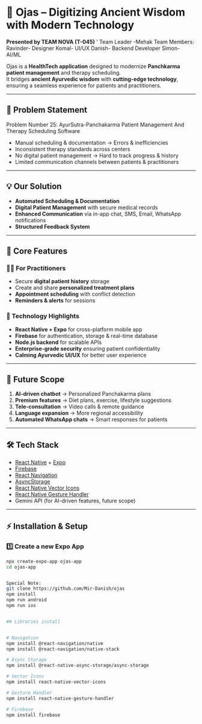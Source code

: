 # 🌿 Ojas – Digitizing Ancient Wisdom with Modern Technology
**Presented by TEAM NOVA (T-045)**  '
Team Leader -Mehak
Team Members:
Ravinder- Designer
Komal- UI/UX
Danish- Backend Developer
Simon- AI/ML





Ojas is a **HealthTech application** designed to modernize **Panchkarma patient management** and therapy scheduling.  
It bridges **ancient Ayurvedic wisdom** with **cutting-edge technology**, ensuring a seamless experience for patients and practitioners.  

---

## 🚩 Problem Statement
Problem Number 25: AyurSutra-Panchakarma Patient Management And Therapy Scheduling Software
- Manual scheduling & documentation → Errors & inefficiencies  
- Inconsistent therapy standards across centers  
- No digital patient management → Hard to track progress & history  
- Limited communication channels between patients & practitioners  

---

## 💡 Our Solution
- **Automated Scheduling & Documentation**  
- **Digital Patient Management** with secure medical records  
- **Enhanced Communication** via in-app chat, SMS, Email, WhatsApp notifications  
- **Structured Feedback System**  

---

## 🔑 Core Features
### 👩‍⚕️ For Practitioners
- Secure **digital patient history** storage  
- Create and share **personalized treatment plans**  
- **Appointment scheduling** with conflict detection  
- **Reminders & alerts** for sessions  

### 📱 Technology Highlights
- **React Native + Expo** for cross-platform mobile app  
- **Firebase** for authentication, storage & real-time database  
- **Node.js backend** for scalable APIs  
- **Enterprise-grade security** ensuring patient confidentiality  
- **Calming Ayurvedic UI/UX** for better user experience  

---

## 🚀 Future Scope
1. **AI-driven chatbot** → Personalized Panchakarma plans  
2. **Premium features** → Diet plans, exercise, lifestyle suggestions  
3. **Tele-consultation** → Video calls & remote guidance  
4. **Language expansion** → More regional accessibility  
5. **Automated WhatsApp chats** → Smart responses for patients  

---

## 🛠️ Tech Stack
- [React Native](https://reactnative.dev/) + [Expo](https://expo.dev/)  
- [Firebase](https://firebase.google.com/)  
- [React Navigation](https://reactnavigation.org/)  
- [AsyncStorage](https://react-native-async-storage.github.io/async-storage/)  
- [React Native Vector Icons](https://github.com/oblador/react-native-vector-icons)  
- [React Native Gesture Handler](https://docs.swmansion.com/react-native-gesture-handler/)  
- Gemini API (for AI-driven features, future scope)  

---

## ⚡ Installation & Setup


### 1️⃣ Create a new Expo App
```bash
npx create-expo-app ojas-app
cd ojas-app


Special Note:
git clone https://github.com/Mir-Danish/ojas
npm install
npm run android
npm run ios


## Libraries install


# Navigation
npm install @react-navigation/native
npm install @react-navigation/native-stack

# Async Storage
npm install @react-native-async-storage/async-storage

# Vector Icons
npm install react-native-vector-icons

# Gesture Handler
npm install react-native-gesture-handler

# Firebase
npm install firebase


